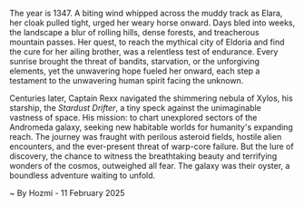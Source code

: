 
The year is 1347.  A biting wind whipped across the muddy track as Elara, her cloak pulled tight, urged her weary horse onward.  Days bled into weeks, the landscape a blur of rolling hills, dense forests, and treacherous mountain passes.  Her quest, to reach the mythical city of Eldoria and find the cure for her ailing brother, was a relentless test of endurance. Every sunrise brought the threat of bandits, starvation, or the unforgiving elements, yet the unwavering hope fueled her onward, each step a testament to the unwavering human spirit facing the unknown.

Centuries later, Captain Rexx navigated the shimmering nebula of Xylos, his starship, the *Stardust Drifter*, a tiny speck against the unimaginable vastness of space.  His mission: to chart unexplored sectors of the Andromeda galaxy, seeking new habitable worlds for humanity's expanding reach.  The journey was fraught with perilous asteroid fields, hostile alien encounters, and the ever-present threat of warp-core failure. But the lure of discovery, the chance to witness the breathtaking beauty and terrifying wonders of the cosmos, outweighed all fear.  The galaxy was their oyster, a boundless adventure waiting to unfold.

~ By Hozmi - 11 February 2025
